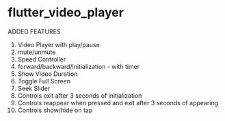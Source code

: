 # flutter_video_player

ADDED FEATURES

1. Video Player with play/pause
2. mute/unmute
3. Speed Controller
4. forward/backward/initialization - with timer
5. Show Video Duration
6. Toggle Full Screen
7. Seek Slider
8. Controls exit after 3 seconds of initialization
9. Controls reappear when pressed and exit after 3 seconds of appearing
10. Controls show/hide on tap
